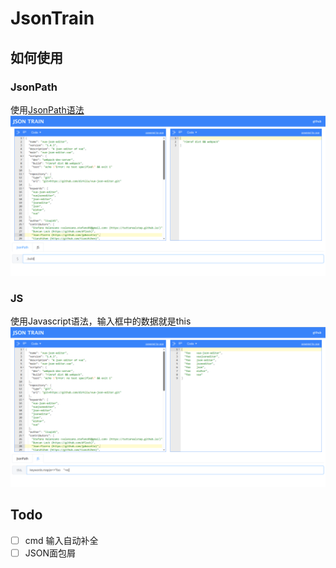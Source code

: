 # JsonTrain

## 如何使用

### JsonPath
使用[JsonPath语法](https://jsonpath.com/)
![](./docs/Snipaste_2023-06-10_20-58-39.png)

### JS
使用Javascript语法，输入框中的数据就是this
![](./docs/Snipaste_2023-06-10_21-02-20.png)

## Todo

- [ ] cmd 输入自动补全
- [ ] JSON面包屑
